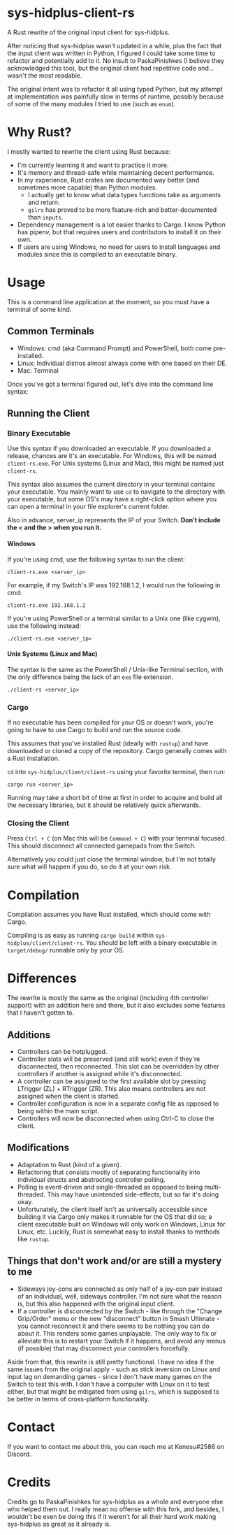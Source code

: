 # sys-hidplus-client-rs
A Rust rewrite of the original input client for sys-hidplus.

After noticing that sys-hidplus wasn't updated in a while, plus the fact that the input client was
written in Python, I figured I could take some time to refactor and potentially add to it. No insult
to PaskaPinishkes (I believe they acknowledged this too), but the original client had repetitive
code and...  wasn't the most readable.

The original intent was to refactor it all using typed Python, but my attempt at implementation was
painfully slow in terms of runtime, possibly because of some of the many modules I tried to use
(such as `enum`).

# Why Rust?
I mostly wanted to rewrite the client using Rust because:
- I'm currently learning it and want to practice it more.
- It's memory and thread-safe while maintaining decent performance.
- In my experience, Rust crates are documented way better (and sometimes more capable) than Python
modules.
  - I actually get to know what data types functions take as arguments and return.
  - `gilrs` has proved to be more feature-rich and better-documented than `inputs`.
- Dependency management is a lot easier thanks to Cargo. I know Python has pipenv, but that requires
users and contributors to install it on their own.
- If users are using Windows, no need for users to install languages and modules since this is
compiled to an executable binary.

# Usage
This is a command line application at the moment, so you must have a terminal of some kind.

## Common Terminals
- Windows: cmd (aka Command Prompt) and PowerShell, both come pre-installed.
- Linux: Individual distros almost always come with one based on their DE.
- Mac: Terminal

Once you've got a terminal figured out, let's dive into the command line syntax:

## Running the Client
### Binary Executable
Use this syntax if you downloaded an executable. If you downloaded a release, chances are it's an
executable. For Windows, this will be named `client-rs.exe`. For Unix systems (Linux and Mac), this
might be named just `client-rs`.

This syntax also assumes the current directory in your terminal contains your executable. You mainly
want to use `cd` to navigate to the directory with your executable, but some OS's may have a
right-click option where you can open a terminal in your file explorer's current folder.

Also in advance, server_ip represents the IP of your Switch.
**Don't include the < and the > when you run it.**

#### Windows
If you're using cmd, use the following syntax to run the client:
```
client-rs.exe <server_ip>
```
For example, if my Switch's IP was 192.168.1.2, I would run the following in cmd:
```
client-rs.exe 192.168.1.2
```

If you're using PowerShell or a terminal similar to a Unix one (like cygwin), use the following
instead:
```
./client-rs.exe <server_ip>
```

#### Unix Systems (Linux and Mac)
The syntax is the same as the PowerShell / Unix-like Terminal section, with the only difference
being the lack of an `exe` file extension.
```
./client-rs <server_ip>
```

### Cargo
If no executable has been compiled for your OS or doesn't work, you're going to have to use Cargo to
build and run the source code.

This assumes that you've installed Rust (ideally with `rustup`) and have downloaded or cloned a copy
of the repository. Cargo generally comes with a Rust installation.

`cd` into `sys-hidplus/client/client-rs` using your favorite terminal, then run:
```
cargo run <server_ip>
```
Running may take a short bit of time at first in order to acquire and build all the necessary
libraries, but it should be relatively quick afterwards.

### Closing the Client
Press `Ctrl + C` (on Mac this will be `Command + C`) with your terminal focused. This should
disconnect all connected gamepads from the Switch.

Alternatively you could just close the terminal window, but I'm not totally sure what will happen if
you do, so do it at your own risk.

# Compilation
Compilation assumes you have Rust installed, which should come with Cargo.

Compiling is as easy as running `cargo build` within `sys-hidplus/client/client-rs`.
You should be left with a binary executable in `target/debug/` runnable only by your OS.

# Differences
The rewrite is mostly the same as the original (including 4th controller support) with an addition
here and there, but it also excludes some features that I haven't gotten to.

## Additions
- Controllers can be hotplugged.
- Controller slots will be preserved (and still work) even if they're disconnected, then
reconnected. This slot can be overridden by other controllers if another is assigned while it's
disconnected.
- A controller can be assigned to the first available slot by pressing LTrigger (ZL) + RTrigger
(ZR). This also means controllers are not assigned when the client is started.
- Controller configuration is now in a separate config file as opposed to being within the main
script.
- Controllers will now be disconnected when using Ctrl-C to close the client.

## Modifications
- Adaptation to Rust (kind of a given).
- Refactoring that consists mostly of separating functionality into individual structs and
abstracting controller polling.
- Polling is event-driven and single-threaded as opposed to being multi-threaded. This may have
unintended side-effects, but so far it's doing okay.
- Unfortunately, the client itself isn't as universally accessible since building it via Cargo only
makes it runnable for the OS that did so; a client executable built on Windows will only work on
Windows, Linux for Linux, etc. Luckily, Rust is somewhat easy to install thanks to methods like
`rustup`.

## Things that don't work and/or are still a mystery to me
- Sideways joy-cons are connected as only half of a joy-con pair instead of an individual, well,
sideways controller. I'm not sure what the reason is, but this also happened with the original 
input client.
- If a controller is disconnected by the Switch - like through the "Change Grip/Order" menu or the
new "disconnect" button in Smash Ultimate - you cannot reconnect it and there seems to be nothing
you can do about it. This renders some games unplayable. The only way to fix or alleviate this is to
restart your Switch if it happens, and avoid any menus (if possible) that may disconnect your
controllers forcefully.

Aside from that, this rewrite is still pretty functional. I have no idea if the same issues from the
original apply - such as stick inversion on Linux and input lag on demanding games - since I don't
have many games on the Switch to test this with. I don't have a computer with Linux on it to test
either, but that might be mitigated from using `gilrs`, which is supposed to be better in terms of
cross-platform functionality.

# Contact
If you want to contact me about this, you can reach me at Kenesu#2586 on Discord.

# Credits
Credits go to PaskaPinishkes for sys-hidplus as a whole and everyone else who helped them out. I
really mean no offense with this fork, and besides, I wouldn't be even be doing this if it weren't
for all their hard work making sys-hidplus as great as it already is.